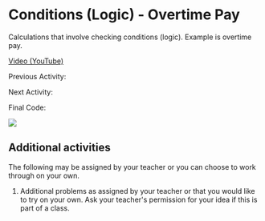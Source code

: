 # Conditions (Logic) - Overtime Pay

Calculations that involve checking conditions (logic).  Example is overtime pay.

[Video (YouTube)]()

Previous Activity: []()

Next Activity: []()

Final Code:

<img src="final.jpg">

## Additional activities

The following may be assigned by your teacher or you can choose to work through on your own.

1. Additional problems as assigned by your teacher or that you would like to try on your own.  Ask your teacher's permission for your idea if this is part of a class.
